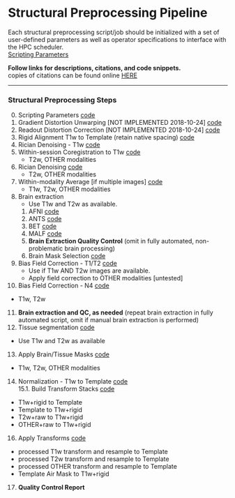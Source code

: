 # Structural Preprocessing Pipeline

Each structural preprocessing script/job should be initialized with a set of user-defined parameters as well as operator specifications to interface with the HPC scheduler.  
[Scripting Parameters](https://github.com/TKoscik/nimg_core/blob/master/pipelines/structural_preprocessing/scripting_parameters.md)

**Follow links for descriptions, citations, and code snippets.**  
copies of citations can be found online [HERE](https://paperpile.com/shared/5aInqX)  

***

### Structural Preprocessing Steps
0. Scripting Parameters [code](https://github.com/TKoscik/nimg_core/blob/master/pipelines/structural_preprocessing/scripting_parameters.md)  
1. Gradient Distortion Unwarping [NOT IMPLEMENTED 2018-10-24] [code](https://github.com/TKoscik/nimg_core/blob/master/pipelines/structural_preprocessing/gradient_distortion_unwarping.md)  
2. Readout Distortion Correction [NOT IMPLEMENTED 2018-10-24] [code](https://github.com/TKoscik/nimg_core/blob/master/pipelines/structural_preprocessing/readout_distortion_correction.md)  
3. Rigid Alignment T1w to Template (retain native spacing) [code](https://github.com/TKoscik/nimg_core/blob/master/pipelines/structural_preprocessing/rigid_alignment.md)  
4. Rician Denoising - T1w [code](https://github.com/TKoscik/nimg_core/blob/master/pipelines/structural_preprocessing/denoising.md)  
5. Within-session Coregistration to T1w [code](https://github.com/TKoscik/nimg_core/blob/master/pipelines/structural_preprocessing/within_session_multimodal_registration.md)  
   - T2w, OTHER modalities  
6. Rician Denoising [code](https://github.com/TKoscik/nimg_core/blob/master/pipelines/structural_preprocessing/denoising.md)  
   - T2w, OTHER modalities    
7. Within-modality Average [if multiple images] [code](https://github.com/TKoscik/nimg_core/blob/master/pipelines/structural_preprocessing/within_modality_average.md)  
   - T1w, T2w, OTHER modalities    
8. Brain extraction  
   - Use T1w and T2w as available.  
   1. AFNI [code](https://github.com/TKoscik/nimg_core/blob/master/pipelines/structural_preprocessing/brain_extraction_AFNI.md)  
   2. ANTS [code](https://github.com/TKoscik/nimg_core/blob/master/pipelines/structural_preprocessing/brain_extraction_ANTS.md)  
   3. BET [code](https://github.com/TKoscik/nimg_core/blob/master/pipelines/structural_preprocessing/brain_extraction_BET.md)  
   4. MALF [code](https://github.com/TKoscik/nimg_core/blob/master/pipelines/structural_preprocessing/brain_extraction_MALF.md)  
   5. __Brain Extraction Quality Control__ (omit in fully automated, non-problematic brain processing)    
   6. Brain Mask Selection [code](https://github.com/TKoscik/nimg_core/blob/master/pipelines/structural_preprocessing/brain_extraction_selection.md)    
9. Bias Field Correction - T1/T2 [code](https://github.com/TKoscik/nimg_core/blob/master/pipelines/structural_preprocessing/bias_field_correction_T1T2.md)  
   - Use if T1w AND T2w images are available.  
   - Apply field correction to OTHER modalities [untested]  
10. Bias Field Correction - N4 [code](https://github.com/TKoscik/nimg_core/blob/master/pipelines/structural_preprocessing/bias_field_correction_N4.md)  
   - T1w, T2w    
11. __Brain extraction and QC, as needed__ (repeat brain extraction in fully automated script, omit if manual brain extraction is performed)  
12. Tissue segmentation [code](https://github.com/TKoscik/nimg_core/blob/master/pipelines/structural_preprocessing/tissue_segmentation.md)  
   - Use T1w and T2w as available    
13. Apply Brain/Tissue Masks [code](https://github.com/TKoscik/nimg_core/blob/master/pipelines/structural_preprocessing/apply_masks.md)  
   - T1w, T2w, OTHER modalities    
14. Normalization - T1w to Template [code](https://github.com/TKoscik/nimg_core/blob/master/pipelines/structural_preprocessing/normalization_to_template_space.md)  
15.1. Build Transform Stacks [code](https://github.com/TKoscik/nimg_core/blob/master/pipelines/structural_preprocessing/build_xfm_stack.md)  
   - T1w+rigid to Template  
   - Template to T1w+rigid  
   - T2w+raw to T1w+rigid  
   - OTHER+raw to T1w+rigid  
16. Apply Transforms [code](https://github.com/TKoscik/nimg_core/blob/master/pipelines/structural_preprocessing/apply_xfm.md)  
   - processed T1w transform and resample to Template  
   - processed T2w transform and resample to Template  
   - processed OTHER transform and resample to Template    
   - Template Air Mask to T1w+rigid  
17. __Quality Control Report__  
